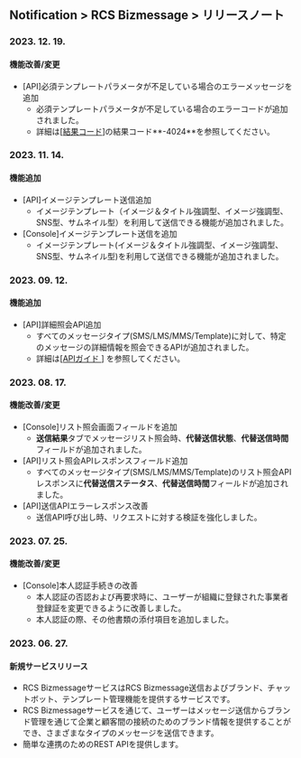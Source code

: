 ## Notification > RCS Bizmessage > リリースノート

### 2023. 12. 19.
#### 機能改善/変更
* [API]必須テンプレートパラメータが不足している場合のエラーメッセージを追加
    * 必須テンプレートパラメータが不足している場合のエラーコードが追加されました。
    * 詳細は[[結果コード](./result-code/#_1)]の結果コード**-4024**を参照してください。

### 2023. 11. 14.
#### 機能追加
* [API]イメージテンプレート送信追加
    * イメージテンプレート（イメージ＆タイトル強調型、イメージ強調型、SNS型、サムネイル型）を利用して送信できる機能が追加されました。
* [Console]イメージテンプレート送信を追加
    * イメージテンプレート(イメージ＆タイトル強調型、イメージ強調型、SNS型、サムネイル型)を利用して送信できる機能が追加されました。

### 2023. 09. 12.
#### 機能追加
* [API]詳細照会API追加
    * すべてのメッセージタイプ(SMS/LMS/MMS/Template)に対して、特定のメッセージの詳細情報を照会できるAPIが追加されました。
    * 詳細は[[APIガイド ](./api-guide/#_3)] を参照してください。

### 2023. 08. 17.
#### 機能改善/変更
* [Console]リスト照会画面フィールドを追加
    * **送信結果**タブでメッセージリスト照会時、**代替送信状態**、**代替送信時間**フィールドが追加されました。
* [API]リスト照会APIレスポンスフィールド追加
    * すべてのメッセージタイプ(SMS/LMS/MMS/Template)のリスト照会APIレスポンスに**代替送信ステータス**、**代替送信時間**フィールドが追加されました。
* [API]送信APIエラーレスポンス改善
    * 送信API呼び出し時、リクエストに対する検証を強化しました。

### 2023. 07. 25.
#### 機能改善/変更
* [Console]本人認証手続きの改善
    * 本人認証の否認および再要求時に、ユーザーが組織に登録された事業者登録証を変更できるように改善しました。
    * 本人認証の際、その他書類の添付項目を追加しました。

### 2023. 06. 27.

#### 新規サービスリリース
* RCS BizmessageサービスはRCS Bizmessage送信およびブランド、チャットボット、テンプレート管理機能を提供するサービスです。
* RCS Bizmessageサービスを通じて、ユーザーはメッセージ送信からブランド管理を通じて企業と顧客間の接続のためのブランド情報を提供することができ、さまざまなタイプのメッセージを送信できます。
* 簡単な連携のためのREST APIを提供します。
